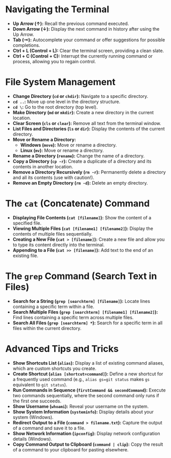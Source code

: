 # Navigating the Terminal

- **Up Arrow (↑):** Recall the previous command executed.
- **Down Arrow (↓):** Display the next command in history after using the Up Arrow.
- **Tab (⇥):** Autocomplete your command or offer suggestions for possible completions.
- **Ctrl + L (Control + L):** Clear the terminal screen, providing a clean slate.
- **Ctrl + C (Control + C):** Interrupt the currently running command or process, allowing you to regain control.

# File System Management

- **Change Directory (`cd` or `chdir`):** Navigate to a specific directory.
- **`cd ..`:** Move up one level in the directory structure.
- **`cd \`:** Go to the root directory (top level).
- **Make Directory (`md` or `mkdir`):** Create a new directory in the current location.
- **Clear Screen (`cls` or `clear`):** Remove all text from the terminal window.
- **List Files and Directories (`ls` or `dir`):** Display the contents of the current directory.
- **Move or Rename a Directory:**
  - **Windows (`move`):** Move or rename a directory.
  - **Linux (`mv`):** Move or rename a directory.
- **Rename a Directory (`rename`):** Change the name of a directory.
- **Copy a Directory (`cp -r`):** Create a duplicate of a directory and its contents in another location.
- **Remove a Directory Recursively (`rm -r`):** Permanently delete a directory and all its contents (use with caution!).
- **Remove an Empty Directory (`rm -d`):** Delete an empty directory.

# The `cat` (Concatenate) Command

- **Displaying File Contents (`cat [filename]`):** Show the content of a specified file.
- **Viewing Multiple Files (`cat [filename1] [filename2]`):** Display the contents of multiple files sequentially.
- **Creating a New File (`cat > [filename]`):** Create a new file and allow you to type its content directly into the terminal.
- **Appending to a File (`cat >> [filename]`):** Add text to the end of an existing file.

# The `grep` Command (Search Text in Files)

- **Search for a String (`grep [searchterm] [filename]`):** Locate lines containing a specific term within a file.
- **Search Multiple Files (`grep [searchterm] [filename1] [filename2]`):** Find lines containing a specific term across multiple files.
- **Search All Files (`grep [searchterm] *`):** Search for a specific term in all files within the current directory.

# Advanced Tips and Tricks

- **Show Shortcuts List (`alias`):** Display a list of existing command aliases, which are custom shortcuts you create.
- **Create Shortcut (`alias [shortcut=command]`):** Define a new shortcut for a frequently used command (e.g., `alias gs=git status` makes `gs` equivalent to `git status`).
- **Run Commands in Sequence (`firstCommand && secondCommand`):** Execute two commands sequentially, where the second command only runs if the first one succeeds.
- **Show Username (`whoami`):** Reveal your username on the system.
- **Show System Information (`systeminfo`):** Display details about your system (Windows).
- **Redirect Output to a File (`command > filename.txt`):** Capture the output of a command and save it to a file.
- **Show Network Information (`ipconfig`):** Display network configuration details (Windows).
- **Copy Command Output to Clipboard (`command | clip`):** Copy the result of a command to your clipboard for pasting elsewhere.
